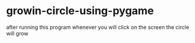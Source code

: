 # growin-circle-using-pygame
after running this program whenever you will click on the screen the circle will grow

